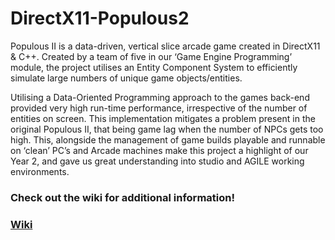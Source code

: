 # DirectX11-Populous2

Populous II is a data-driven, vertical slice arcade game created in DirectX11 & C++. Created by a team of five in our ‘Game Engine Programming’ module, the project utilises an Entity Component System to efficiently simulate large numbers of unique game objects/entities. 

Utilising a Data-Oriented Programming approach to the games back-end provided very high run-time performance, irrespective of the number of entities on screen. This implementation mitigates a problem present in the original Populous II, that being game lag when the number of NPCs gets too high. This, alongside the management of game builds playable and runnable on ‘clean’ PC’s and Arcade machines make this project a highlight of our Year 2, and gave us great understanding into studio and AGILE working environments.

### Check out the wiki for additional information!
### [Wiki](https://github.com/Kieran-De-Sousa/DirectX11-Populous2/wiki)
